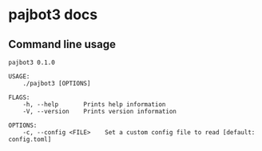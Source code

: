 # pajbot3 docs

## Command line usage

```
pajbot3 0.1.0

USAGE:
    ./pajbot3 [OPTIONS]

FLAGS:
    -h, --help       Prints help information
    -V, --version    Prints version information

OPTIONS:
    -c, --config <FILE>    Set a custom config file to read [default: config.toml]
```
